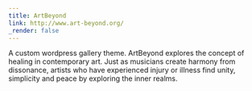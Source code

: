 ```yaml
---
title: ArtBeyond
link: http://www.art-beyond.org/
_render: false
---
```


A custom wordpress gallery theme. ArtBeyond explores the concept of healing in contemporary art. Just as musicians create harmony from dissonance, artists who have experienced injury or illness find unity, simplicity and peace by exploring the inner realms.  
